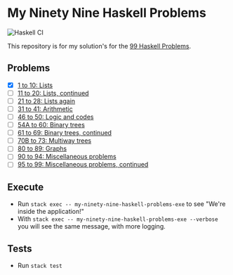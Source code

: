 # My Ninety Nine Haskell Problems 
![Haskell CI](https://github.com/cassiofariasmachado/my-ninety-nine-haskell-problems/workflows/Haskell%20CI/badge.svg)

This repository is for my solution's for the [99 Haskell Problems](https://wiki.haskell.org/H-99:_Ninety-Nine_Haskell_Problems).

## Problems

- [X] [1 to 10: Lists](https://wiki.haskell.org/99_questions/1_to_10)
- [ ] [11 to 20: Lists, continued](https://wiki.haskell.org/99_questions/11_to_20)
- [ ] [21 to 28: Lists again](https://wiki.haskell.org/99_questions/21_to_28)
- [ ] [31 to 41: Arithmetic](https://wiki.haskell.org/99_questions/31_to_41)
- [ ] [46 to 50: Logic and codes](https://wiki.haskell.org/99_questions/46_to_50)
- [ ] [54A to 60: Binary trees](https://wiki.haskell.org/99_questions/54A_to_60)
- [ ] [61 to 69: Binary trees, continued](https://wiki.haskell.org/99_questions/61_to_69)
- [ ] [70B to 73: Multiway trees](https://wiki.haskell.org/99_questions/70B_to_73)
- [ ] [80 to 89: Graphs](https://wiki.haskell.org/99_questions/80_to_89)
- [ ] [90 to 94: Miscellaneous problems](https://wiki.haskell.org/99_questions/90_to_94)
- [ ] [95 to 99: Miscellaneous problems, continued](https://wiki.haskell.org/99_questions/95_to_99)

## Execute  

* Run `stack exec -- my-ninety-nine-haskell-problems-exe` to see "We're inside the application!"
* With `stack exec -- my-ninety-nine-haskell-problems-exe --verbose` you will see the same message, with more logging.

## Tests

* Run `stack test`
